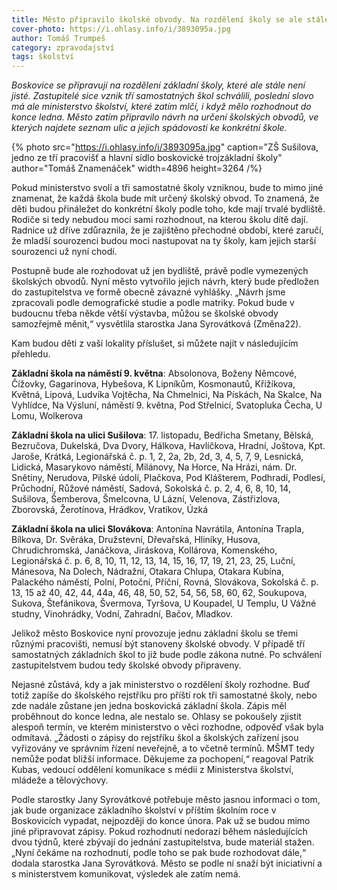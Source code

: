 ```yaml
---
title: Město připravilo školské obvody. Na rozdělení školy se ale stále čeká
cover-photo: https://i.ohlasy.info/i/3893095a.jpg
author: Tomáš Trumpeš
category: zpravodajství
tags: školství
---
```


*Boskovice se připravují na rozdělení základní školy, které ale stále není jisté. Zastupitelé sice vznik tří samostatných škol schválili, poslední slovo má ale ministerstvo školství, které zatím mlčí, i když mělo rozhodnout do konce ledna. Město zatím připravilo návrh na určení školských obvodů, ve kterých najdete seznam ulic a jejich spádovosti ke konkrétní škole.*

{% photo src="https://i.ohlasy.info/i/3893095a.jpg" caption="ZŠ Sušilova, jedno ze tří pracovišť a hlavní sídlo boskovické trojzákladní školy" author="Tomáš Znamenáček" width=4896 height=3264 /%}

Pokud ministerstvo svolí a tři samostatné školy vzniknou, bude to mimo jiné znamenat, že každá škola bude mít určený školský obvod. To znamená, že děti budou přináležet do konkrétní školy podle toho, kde mají trvalé bydliště. Rodiče si tedy nebudou moci sami rozhodnout, na kterou školu dítě dají. Radnice už dříve zdůraznila, že je zajištěno přechodné období, které zaručí, že mladší sourozenci budou moci nastupovat na ty školy, kam jejich starší sourozenci už nyní chodí.

Postupně bude ale rozhodovat už jen bydliště, právě podle vymezených školských obvodů. Nyní město vytvořilo jejich návrh, který bude předložen do zastupitelstva ve formě obecně závazné vyhlášky. „Návrh jsme zpracovali podle demografické studie a podle matriky. Pokud bude v budoucnu třeba někde větší výstavba, můžou se školské obvody samozřejmě měnit,“ vysvětlila starostka Jana Syrovátková (Změna22).

Kam budou děti z vaší lokality příslušet, si můžete najít v následujícím přehledu.

**Základní škola na náměstí 9\. května**: Absolonova, Boženy Němcové, Čížovky, Gagarinova, Hybešova, K Lipníkům, Kosmonautů, Křižíkova, Květná, Lipová, Ludvíka Vojtěcha, Na Chmelnici, Na Pískách, Na Skalce, Na Vyhlídce, Na Výsluní, náměstí 9\. května, Pod Střelnicí, Svatopluka Čecha, U Lomu, Wolkerova

**Základní škola na ulici Sušilova**: 17\. listopadu, Bedřicha Smetany, Bělská, Bezručova, Dukelská, Dva Dvory, Hálkova, Havlíčkova, Hradní, Joštova, Kpt. Jaroše, Krátká, Legionářská č. p. 1, 2, 2a, 2b, 2d, 3, 4, 5, 7, 9, Lesnická, Lidická, Masarykovo náměstí, Milánovy, Na Horce, Na Hrázi, nám. Dr. Snětiny, Nerudova, Pilské údolí, Plačkova, Pod Klášterem, Podhradí, Podlesí, Průchodní, Růžové náměstí, Sadová, Sokolská č. p. 2, 4, 6, 8, 10, 14, Sušilova, Šemberova, Šmelcovna, U Lázní, Velenova, Zástřizlova, Zborovská, Žerotínova, Hrádkov, Vratíkov, Úzká

**Základní škola na ulici Slovákova**: Antonína Navrátila, Antonína Trapla, Bílkova, Dr. Svěráka, Družstevní, Dřevařská, Hliníky, Husova, Chrudichromská, Janáčkova, Jiráskova, Kollárova, Komenského, Legionářská č. p. 6, 8, 10, 11, 12, 13, 14, 15, 16, 17, 19, 21, 23, 25, Luční, Mánesova, Na Dolech, Nádražní, Otakara Chlupa, Otakara Kubína, Palackého náměstí, Polní, Potoční, Příční, Rovná, Slovákova, Sokolská č. p. 13, 15 až 40, 42, 44, 44a, 46, 48, 50, 52, 54, 56, 58, 60, 62, Soukupova, Sukova, Štefánikova, Švermova, Tyršova, U Koupadel, U Templu, U Vážné studny, Vinohrádky, Vodní, Zahradní, Bačov, Mladkov.

Jelikož město Boskovice nyní provozuje jednu základní školu se třemi různými pracovišti, nemusí být stanoveny školské obvody. V případě tří samostatných základních škol to již bude podle zákona nutné. Po schválení zastupitelstvem budou tedy školské obvody připraveny.

Nejasné zůstává, kdy a jak ministerstvo o rozdělení školy rozhodne. Buď totiž zapíše do školského rejstříku pro příští rok tři samostatné školy, nebo zde nadále zůstane jen jedna boskovická základní škola. Zápis měl proběhnout do konce ledna, ale nestalo se. Ohlasy se pokoušely zjistit alespoň termín, ve kterém ministerstvo o věci rozhodne, odpověď však byla odmítavá. „Žádosti o zápisy do rejstříku škol a školských zařízení jsou vyřizovány ve správním řízení neveřejně, a to včetně termínů. MŠMT tedy nemůže podat bližší informace. Děkujeme za pochopení,“ reagoval Patrik Kubas, vedoucí oddělení komunikace s médii z Ministerstva školství, mládeže a tělovýchovy.

Podle starostky Jany Syrovátkové potřebuje město jasnou informaci o tom, jak bude organizace základního školství v příštím školním roce v Boskovicích vypadat, nejpozději do konce února. Pak už se budou mimo jiné připravovat zápisy. Pokud rozhodnutí nedorazí během následujících dvou týdnů, které zbývají do jednání zastupitelstva, bude materiál stažen. „Nyní čekáme na rozhodnutí, podle toho se pak bude rozhodovat dále,“ dodala starostka Jana Syrovátková. Město se podle ní snaží být iniciativní a s ministerstvem komunikovat, výsledek ale zatím nemá.